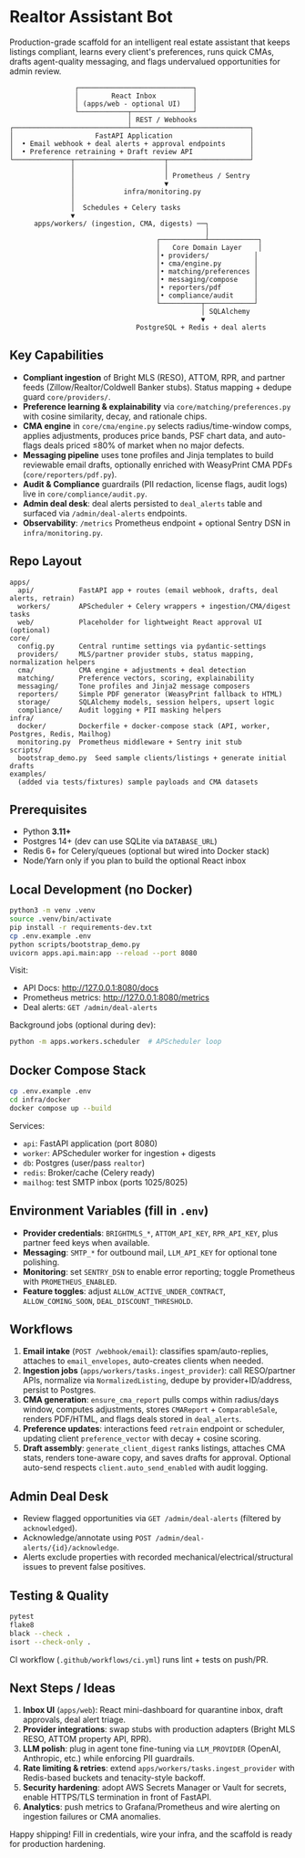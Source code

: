 # Realtor Assistant Bot

Production-grade scaffold for an intelligent real estate assistant that keeps listings compliant, learns every client's preferences, runs quick CMAs, drafts agent-quality messaging, and flags undervalued opportunities for admin review.

```
                ┌────────────────────────────┐
                │        React Inbox         │
                │ (apps/web - optional UI)   │
                └────────────┬───────────────┘
                             │ REST / Webhooks
┌────────────────────────────┴─────────────────────────────┐
│                    FastAPI Application                   │
│  • Email webhook + deal alerts + approval endpoints      │
│  • Preference retraining + Draft review API              │
└──────────────┬──────────────────────┬────────────────────┘
               │                      │
               │                      │ Prometheus / Sentry
               │                      ▼
               │            infra/monitoring.py
               │
               │  Schedules + Celery tasks
               ▼
      apps/workers/ (ingestion, CMA, digests) ──┐
                                                │
                                    ┌───────────┴────────────┐
                                    │   Core Domain Layer    │
                                    │• providers/           │
                                    │• cma/engine.py        │
                                    │• matching/preferences │
                                    │• messaging/compose    │
                                    │• reporters/pdf        │
                                    │• compliance/audit     │
                                    └──────────┬────────────┘
                                               │ SQLAlchemy
                                               ▼
                               PostgreSQL + Redis + deal alerts
```

## Key Capabilities

- **Compliant ingestion** of Bright MLS (RESO), ATTOM, RPR, and partner feeds (Zillow/Realtor/Coldwell Banker stubs). Status mapping + dedupe guard `core/providers/`.
- **Preference learning & explainability** via `core/matching/preferences.py` with cosine similarity, decay, and rationale chips.
- **CMA engine** in `core/cma/engine.py` selects radius/time-window comps, applies adjustments, produces price bands, PSF chart data, and auto-flags deals priced ≤80% of market when no major defects.
- **Messaging pipeline** uses tone profiles and Jinja templates to build reviewable email drafts, optionally enriched with WeasyPrint CMA PDFs (`core/reporters/pdf.py`).
- **Audit & Compliance** guardrails (PII redaction, license flags, audit logs) live in `core/compliance/audit.py`.
- **Admin deal desk**: deal alerts persisted to `deal_alerts` table and surfaced via `/admin/deal-alerts` endpoints.
- **Observability**: `/metrics` Prometheus endpoint + optional Sentry DSN in `infra/monitoring.py`.

## Repo Layout

```
apps/
  api/           FastAPI app + routes (email webhook, drafts, deal alerts, retrain)
  workers/       APScheduler + Celery wrappers + ingestion/CMA/digest tasks
  web/           Placeholder for lightweight React approval UI (optional)
core/
  config.py      Central runtime settings via pydantic-settings
  providers/     MLS/partner provider stubs, status mapping, normalization helpers
  cma/           CMA engine + adjustments + deal detection
  matching/      Preference vectors, scoring, explainability
  messaging/     Tone profiles and Jinja2 message composers
  reporters/     Simple PDF generator (WeasyPrint fallback to HTML)
  storage/       SQLAlchemy models, session helpers, upsert logic
  compliance/    Audit logging + PII masking helpers
infra/
  docker/        Dockerfile + docker-compose stack (API, worker, Postgres, Redis, Mailhog)
  monitoring.py  Prometheus middleware + Sentry init stub
scripts/
  bootstrap_demo.py  Seed sample clients/listings + generate initial drafts
examples/
  (added via tests/fixtures) sample payloads and CMA datasets
```

## Prerequisites

- Python **3.11+**
- Postgres 14+ (dev can use SQLite via `DATABASE_URL`)
- Redis 6+ for Celery/queues (optional but wired into Docker stack)
- Node/Yarn only if you plan to build the optional React inbox

## Local Development (no Docker)

```bash
python3 -m venv .venv
source .venv/bin/activate
pip install -r requirements-dev.txt
cp .env.example .env
python scripts/bootstrap_demo.py
uvicorn apps.api.main:app --reload --port 8080
```

Visit:
- API Docs: http://127.0.0.1:8080/docs
- Prometheus metrics: http://127.0.0.1:8080/metrics
- Deal alerts: `GET /admin/deal-alerts`

Background jobs (optional during dev):

```bash
python -m apps.workers.scheduler  # APScheduler loop
```

## Docker Compose Stack

```bash
cp .env.example .env
cd infra/docker
docker compose up --build
```

Services:
- `api`: FastAPI application (port 8080)
- `worker`: APScheduler worker for ingestion + digests
- `db`: Postgres (user/pass `realtor`)
- `redis`: Broker/cache (Celery ready)
- `mailhog`: test SMTP inbox (ports 1025/8025)

## Environment Variables (fill in `.env`)

- **Provider credentials**: `BRIGHTMLS_*`, `ATTOM_API_KEY`, `RPR_API_KEY`, plus partner feed keys when available.
- **Messaging**: `SMTP_*` for outbound mail, `LLM_API_KEY` for optional tone polishing.
- **Monitoring**: set `SENTRY_DSN` to enable error reporting; toggle Prometheus with `PROMETHEUS_ENABLED`.
- **Feature toggles**: adjust `ALLOW_ACTIVE_UNDER_CONTRACT`, `ALLOW_COMING_SOON`, `DEAL_DISCOUNT_THRESHOLD`.

## Workflows

1. **Email intake** (`POST /webhook/email`): classifies spam/auto-replies, attaches to `email_envelopes`, auto-creates clients when needed.
2. **Ingestion jobs** (`apps/workers/tasks.ingest_provider`): call RESO/partner APIs, normalize via `NormalizedListing`, dedupe by provider+ID/address, persist to Postgres.
3. **CMA generation**: `ensure_cma_report` pulls comps within radius/days window, computes adjustments, stores `CMAReport` + `ComparableSale`, renders PDF/HTML, and flags deals stored in `deal_alerts`.
4. **Preference updates**: interactions feed `retrain` endpoint or scheduler, updating client `preference_vector` with decay + cosine scoring.
5. **Draft assembly**: `generate_client_digest` ranks listings, attaches CMA stats, renders tone-aware copy, and saves drafts for approval. Optional auto-send respects `client.auto_send_enabled` with audit logging.

## Admin Deal Desk

- Review flagged opportunities via `GET /admin/deal-alerts` (filtered by `acknowledged`).
- Acknowledge/annotate using `POST /admin/deal-alerts/{id}/acknowledge`.
- Alerts exclude properties with recorded mechanical/electrical/structural issues to prevent false positives.

## Testing & Quality

```bash
pytest
flake8
black --check .
isort --check-only .
```

CI workflow (`.github/workflows/ci.yml`) runs lint + tests on push/PR.

## Next Steps / Ideas

1. **Inbox UI** (`apps/web`): React mini-dashboard for quarantine inbox, draft approvals, deal alert triage.
2. **Provider integrations**: swap stubs with production adapters (Bright MLS RESO, ATTOM property API, RPR).
3. **LLM polish**: plug in agent tone fine-tuning via `LLM_PROVIDER` (OpenAI, Anthropic, etc.) while enforcing PII guardrails.
4. **Rate limiting & retries**: extend `apps/workers/tasks.ingest_provider` with Redis-based buckets and tenacity-style backoff.
5. **Security hardening**: adopt AWS Secrets Manager or Vault for secrets, enable HTTPS/TLS termination in front of FastAPI.
6. **Analytics**: push metrics to Grafana/Prometheus and wire alerting on ingestion failures or CMA anomalies.

Happy shipping! Fill in credentials, wire your infra, and the scaffold is ready for production hardening.
